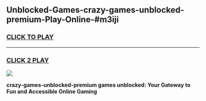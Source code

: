 
## Unblocked-Games-crazy-games-unblocked-premium-Play-Online-#m3iji
<h3>
<a href="https://premium.freeplayer.one?title=crazy-games-unblocked-premium&ref=24F">CLICK TO PLAY</a></h3>
<hr>

<h3>
<a href="https://premium.freeplayer.one?title=crazy-games-unblocked-premium&ref=24F">CLICK 2 PLAY</a>
  
</h3>

<a href="https://premium.freeplayer.one?title=crazy-games-unblocked-premium&ref=24F/"><img src="https://clearcache.store/games.png"></a>


**crazy-games-unblocked-premium games unblocked: Your Gateway to Fun and Accessible Online Gaming**
